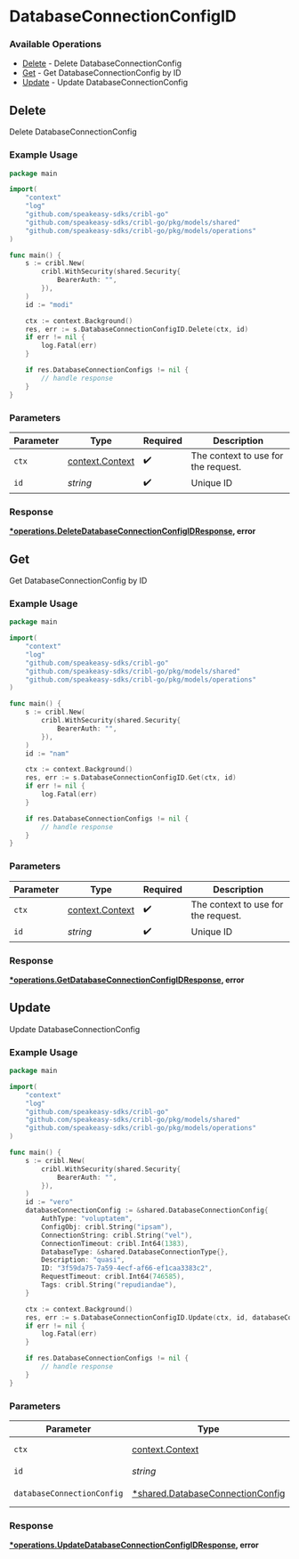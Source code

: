 # DatabaseConnectionConfigID

### Available Operations

* [Delete](#delete) - Delete DatabaseConnectionConfig
* [Get](#get) - Get DatabaseConnectionConfig by ID
* [Update](#update) - Update DatabaseConnectionConfig

## Delete

Delete DatabaseConnectionConfig

### Example Usage

```go
package main

import(
	"context"
	"log"
	"github.com/speakeasy-sdks/cribl-go"
	"github.com/speakeasy-sdks/cribl-go/pkg/models/shared"
	"github.com/speakeasy-sdks/cribl-go/pkg/models/operations"
)

func main() {
    s := cribl.New(
        cribl.WithSecurity(shared.Security{
            BearerAuth: "",
        }),
    )
    id := "modi"

    ctx := context.Background()
    res, err := s.DatabaseConnectionConfigID.Delete(ctx, id)
    if err != nil {
        log.Fatal(err)
    }

    if res.DatabaseConnectionConfigs != nil {
        // handle response
    }
}
```

### Parameters

| Parameter                                             | Type                                                  | Required                                              | Description                                           |
| ----------------------------------------------------- | ----------------------------------------------------- | ----------------------------------------------------- | ----------------------------------------------------- |
| `ctx`                                                 | [context.Context](https://pkg.go.dev/context#Context) | :heavy_check_mark:                                    | The context to use for the request.                   |
| `id`                                                  | *string*                                              | :heavy_check_mark:                                    | Unique ID                                             |


### Response

**[*operations.DeleteDatabaseConnectionConfigIDResponse](../../models/operations/deletedatabaseconnectionconfigidresponse.md), error**


## Get

Get DatabaseConnectionConfig by ID

### Example Usage

```go
package main

import(
	"context"
	"log"
	"github.com/speakeasy-sdks/cribl-go"
	"github.com/speakeasy-sdks/cribl-go/pkg/models/shared"
	"github.com/speakeasy-sdks/cribl-go/pkg/models/operations"
)

func main() {
    s := cribl.New(
        cribl.WithSecurity(shared.Security{
            BearerAuth: "",
        }),
    )
    id := "nam"

    ctx := context.Background()
    res, err := s.DatabaseConnectionConfigID.Get(ctx, id)
    if err != nil {
        log.Fatal(err)
    }

    if res.DatabaseConnectionConfigs != nil {
        // handle response
    }
}
```

### Parameters

| Parameter                                             | Type                                                  | Required                                              | Description                                           |
| ----------------------------------------------------- | ----------------------------------------------------- | ----------------------------------------------------- | ----------------------------------------------------- |
| `ctx`                                                 | [context.Context](https://pkg.go.dev/context#Context) | :heavy_check_mark:                                    | The context to use for the request.                   |
| `id`                                                  | *string*                                              | :heavy_check_mark:                                    | Unique ID                                             |


### Response

**[*operations.GetDatabaseConnectionConfigIDResponse](../../models/operations/getdatabaseconnectionconfigidresponse.md), error**


## Update

Update DatabaseConnectionConfig

### Example Usage

```go
package main

import(
	"context"
	"log"
	"github.com/speakeasy-sdks/cribl-go"
	"github.com/speakeasy-sdks/cribl-go/pkg/models/shared"
	"github.com/speakeasy-sdks/cribl-go/pkg/models/operations"
)

func main() {
    s := cribl.New(
        cribl.WithSecurity(shared.Security{
            BearerAuth: "",
        }),
    )
    id := "vero"
    databaseConnectionConfig := &shared.DatabaseConnectionConfig{
        AuthType: "voluptatem",
        ConfigObj: cribl.String("ipsam"),
        ConnectionString: cribl.String("vel"),
        ConnectionTimeout: cribl.Int64(1383),
        DatabaseType: &shared.DatabaseConnectionType{},
        Description: "quasi",
        ID: "3f59da75-7a59-4ecf-af66-ef1caa3383c2",
        RequestTimeout: cribl.Int64(746585),
        Tags: cribl.String("repudiandae"),
    }

    ctx := context.Background()
    res, err := s.DatabaseConnectionConfigID.Update(ctx, id, databaseConnectionConfig)
    if err != nil {
        log.Fatal(err)
    }

    if res.DatabaseConnectionConfigs != nil {
        // handle response
    }
}
```

### Parameters

| Parameter                                                                           | Type                                                                                | Required                                                                            | Description                                                                         |
| ----------------------------------------------------------------------------------- | ----------------------------------------------------------------------------------- | ----------------------------------------------------------------------------------- | ----------------------------------------------------------------------------------- |
| `ctx`                                                                               | [context.Context](https://pkg.go.dev/context#Context)                               | :heavy_check_mark:                                                                  | The context to use for the request.                                                 |
| `id`                                                                                | *string*                                                                            | :heavy_check_mark:                                                                  | Unique ID                                                                           |
| `databaseConnectionConfig`                                                          | [*shared.DatabaseConnectionConfig](../../models/shared/databaseconnectionconfig.md) | :heavy_minus_sign:                                                                  | DatabaseConnectionConfig object to be updated                                       |


### Response

**[*operations.UpdateDatabaseConnectionConfigIDResponse](../../models/operations/updatedatabaseconnectionconfigidresponse.md), error**

